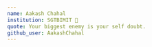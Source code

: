 ```yaml
---
name: Aakash Chahal
institution: SGTBIMIT 🚩
quote: Your biggest enemy is your self doubt.
github_user: AakashChahal
---
```

